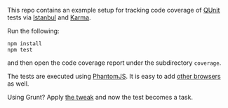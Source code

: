 This repo contains an example setup for tracking code coverage of [QUnit](http://qunitjs.com) tests via [Istanbul](http://gotwarlost.github.io/istanbul/) and [Karma](http://karma-runner.github.io/).

Run the following:

```
npm install
npm test
```

and then open the code coverage report under the subdirectory `coverage`.

The tests are executed using [PhantomJS](http://phantomjs.org). It is easy to add [other browsers](http://karma-runner.github.io/0.10/config/browsers.html) as well.

Using Grunt? Apply [the
tweak](https://github.com/ariya/coverage-qunit-istanbul-karma/tree/grunt) and now the test becomes a task.
